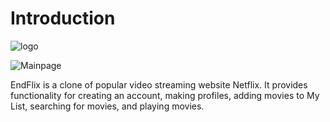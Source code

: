 # Introduction
![logo](https://fontmeme.com/permalink/220102/80b2e83ec91311621e8aea703b915905.png)

![Mainpage](https://media.giphy.com/media/SJaAC1PQkkPC02kQAN/giphy-downsized-large.gif)

EndFlix is a clone of popular video streaming website Netflix. It provides functionality for creating an account, making profiles, adding movies to My List, searching for movies, and playing movies.



